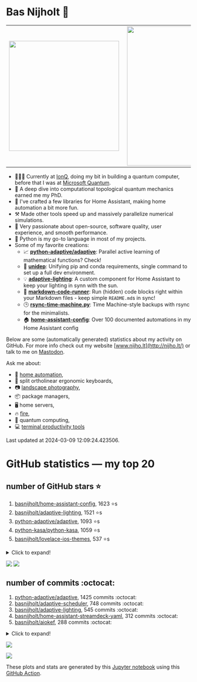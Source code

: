 # Bas Nijholt 👋

<center>
  <table>
    <tr>
        <td><img width="300px" align="left" src="https://github-readme-stats.vercel.app/api/top-langs/?username=basnijholt&hide=TeX,Jupyter%20Notebook&layout=compact&theme=radical" /></td>
        <td><img align='right' src="https://github-readme-stats.vercel.app/api?username=basnijholt&show_icons=true&theme=radical" width="380"></td>
    </tr>
  </table>
</center>

- 👷🏻‍♂️ Currently at [IonQ](https://ionq.com/), doing my bit in building a quantum computer, before that I was at [Microsoft Quantum](https://quantum.microsoft.com/).
- 🌟 A deep dive into computational topological quantum mechanics earned me my PhD.
- 🎨 I've crafted a few libraries for Home Assistant, making home automation a bit more fun.
- ⚒️ Made other tools speed up and massively parallelize numerical simulations.
- 🏅 Very passionate about open-source, software quality, user experience, and smooth performance.
- 🐍 Python is my go-to language in most of my projects.
- Some of my favorite creations:
  - 📈 **[python-adaptive/adaptive](https://github.com/python-adaptive/adaptive/)**: Parallel active learning of mathematical functions? Check!
  - 🧬 **[unidep](https://github.com/basnijholt/unidep/)**: Unifying pip and conda requirements, single command to set up a full dev environment.
  - 💡 **[adaptive-lighting](https://github.com/basnijholt/adaptive-lighting/)**: A custom component for Home Assistant to keep your lighting in synn with the sun.
  - 📝 **[markdown-code-runner](https://github.com/basnijholt/markdown-code-runner/)**: Run (hidden) code blocks right within your Markdown files - keep simple `README.md`s in sync!
  - 🕒 **[rsync-time-machine.py](https://github.com/basnijholt/rsync-time-machine.py/)**: Time Machine-style backups with rsync for the minimalists.
  - 🏠 **[home-assistant-config](https://github.com/basnijholt/home-assistant-config/)**: Over 100 documented automations in my Home Assistant config

Below are some (automatically generated) statistics about my activity on GitHub.
For more info check out my website [www.nijho.lt](http://nijho.lt/) or talk to me on <a rel="me" href="https://fosstodon.org/@basnijholt">Mastodon</a>.

Ask me about:

- 🏡 [home automation](https://github.com/basnijholt/home-assistant-config/),
- 🎹 split ortholinear ergonomic keyboards,
- 📷 [landscape photography](https://www.instagram.com/bnijholt),
- 📦 package managers,
- 🖥️ home servers,
- 🔥 [fire](https://wenfire.nijho.lt/),
- 🧠 quantum computing,
- 💻 [terminal productivity tools](https://www.nijho.lt/post/terminal-ninja/)

Last updated at 2024-03-09 12:09:24.423506.

# GitHub statistics — my top 20

## number of GitHub stars ⭐️

1. [basnijholt/home-assistant-config](https://github.com/basnijholt/home-assistant-config/), 1623 ⭐️s
2. [basnijholt/adaptive-lighting](https://github.com/basnijholt/adaptive-lighting/), 1521 ⭐️s
3. [python-adaptive/adaptive](https://github.com/python-adaptive/adaptive/), 1093 ⭐️s
4. [python-kasa/python-kasa](https://github.com/python-kasa/python-kasa/), 1059 ⭐️s
5. [basnijholt/lovelace-ios-themes](https://github.com/basnijholt/lovelace-ios-themes/), 537 ⭐️s
<details><summary>Click to expand!</summary>

6. [basnijholt/lovelace-ios-dark-mode-theme](https://github.com/basnijholt/lovelace-ios-dark-mode-theme/), 438 ⭐️s
7. [basnijholt/rsync-time-machine.py](https://github.com/basnijholt/rsync-time-machine.py/), 364 ⭐️s
8. [basnijholt/miflora](https://github.com/basnijholt/miflora/), 359 ⭐️s
9. [topocm/topocm_content](https://github.com/topocm/topocm_content/), 264 ⭐️s
10. [basnijholt/home-assistant-streamdeck-yaml](https://github.com/basnijholt/home-assistant-streamdeck-yaml/), 191 ⭐️s
11. [basnijholt/unidep](https://github.com/basnijholt/unidep/), 172 ⭐️s
12. [basnijholt/home-assistant-macbook-touch-bar](https://github.com/basnijholt/home-assistant-macbook-touch-bar/), 94 ⭐️s
13. [kwant-project/kwant](https://github.com/kwant-project/kwant/), 81 ⭐️s
14. [basnijholt/markdown-code-runner](https://github.com/basnijholt/markdown-code-runner/), 78 ⭐️s
15. [basnijholt/home-assistant-streamdeck-yaml-addon](https://github.com/basnijholt/home-assistant-streamdeck-yaml-addon/), 61 ⭐️s
16. [basnijholt/aiokef](https://github.com/basnijholt/aiokef/), 36 ⭐️s
17. [basnijholt/thesis-cover](https://github.com/basnijholt/thesis-cover/), 32 ⭐️s
18. [basnijholt/adaptive-scheduler](https://github.com/basnijholt/adaptive-scheduler/), 25 ⭐️s
19. [basnijholt/instacron](https://github.com/basnijholt/instacron/), 20 ⭐️s
20. [kwant-project/kwant-tutorial-2016](https://github.com/kwant-project/kwant-tutorial-2016/), 18 ⭐️s

</details>

![](https://github.com/basnijholt/basnijholt/raw/main/stars_over_time.png)
![](https://github.com/basnijholt/basnijholt/raw/main/stars_over_time_per_repo.png)

## number of commits :octocat:

1. [python-adaptive/adaptive](https://github.com/python-adaptive/adaptive/), 1425 commits :octocat:
2. [basnijholt/adaptive-scheduler](https://github.com/basnijholt/adaptive-scheduler/), 748 commits :octocat:
3. [basnijholt/adaptive-lighting](https://github.com/basnijholt/adaptive-lighting/), 545 commits :octocat:
4. [basnijholt/home-assistant-streamdeck-yaml](https://github.com/basnijholt/home-assistant-streamdeck-yaml/), 312 commits :octocat:
5. [basnijholt/aiokef](https://github.com/basnijholt/aiokef/), 288 commits :octocat:
<details><summary>Click to expand!</summary>

6. [basnijholt/net-worth-tracker](https://github.com/basnijholt/net-worth-tracker/), 228 commits :octocat:
7. [ohld/igbot](https://github.com/ohld/igbot/), 191 commits :octocat:
8. [basnijholt/lovelace-ios-themes](https://github.com/basnijholt/lovelace-ios-themes/), 160 commits :octocat:
9. [basnijholt/media_player.kef](https://github.com/basnijholt/media_player.kef/), 157 commits :octocat:
10. [basnijholt/hpc05](https://github.com/basnijholt/hpc05/), 152 commits :octocat:
11. [basnijholt/instacron](https://github.com/basnijholt/instacron/), 115 commits :octocat:
12. [basnijholt/markdown-code-runner](https://github.com/basnijholt/markdown-code-runner/), 97 commits :octocat:
13. [basnijholt/basnijholt](https://github.com/basnijholt/basnijholt/), 85 commits :octocat:
14. [basnijholt/home-assistant-streamdeck-yaml-addon](https://github.com/basnijholt/home-assistant-streamdeck-yaml-addon/), 80 commits :octocat:
15. [basnijholt/lovelace-ios-dark-mode-theme](https://github.com/basnijholt/lovelace-ios-dark-mode-theme/), 80 commits :octocat:
16. [basnijholt/home-assistant-macbook-touch-bar](https://github.com/basnijholt/home-assistant-macbook-touch-bar/), 69 commits :octocat:
17. [basnijholt/lovelace-ios-light-mode-theme](https://github.com/basnijholt/lovelace-ios-light-mode-theme/), 65 commits :octocat:
18. [conda-forge/kwant-feedstock](https://github.com/conda-forge/kwant-feedstock/), 65 commits :octocat:
19. [basnijholt/addon-otmonitor](https://github.com/basnijholt/addon-otmonitor/), 59 commits :octocat:
20. [conda-forge/metis-feedstock](https://github.com/conda-forge/metis-feedstock/), 53 commits :octocat:

</details>

![](https://github.com/basnijholt/basnijholt/raw/main/commits_per_hour.png)

![](https://github.com/basnijholt/basnijholt/raw/main/commits_per_weekday.png)


These plots and stats are generated by this [Jupyter notebook](./update-readme.ipynb) using this [GitHub Action](.github/workflows/run-notebook.yml).